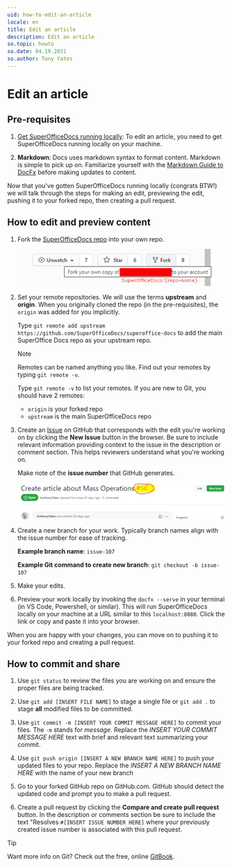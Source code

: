 ```yaml
---
uid: how-to-edit-an-article
locale: en
title: Edit an article
description: Edit an article
so.topic: howto
so.date: 04.19.2021
so.author: Tony Yates
---
```


# Edit an article

## Pre-requisites

  1. [Get SuperOfficeDocs running locally][1]: To edit an article, you need to get SuperOfficeDocs running locally on your machine.

  2. **Markdown**: Docs uses markdown syntax to format content. Markdown is simple to pick up on. Familiarize yourself with the [Markdown Guide to DocFx][2] before making updates to content.

Now that you've gotten SuperOfficeDocs running locally (congrats BTW!) we will talk through the steps for making an edit, previewing the edit, pushing it to your forked repo, then creating a pull request.

## How to edit and preview content

1. Fork the [SuperOfficeDocs repo][3] into your own repo.

    ![Fork SuperOfficeDocs screenshot][img1]

2. Set your remote repositories. We will use the terms **upstream** and **origin**. When you originally cloned the repo (in the pre-requisites), the `origin` was added for you implicitly.

    Type `git remote add upstream https://github.com/SuperOfficeDocs/superoffice-docs` to add the main SuperOffice Docs repo as your upstream repo.

    > [!NOTE]
    > Remotes can be named anything you like. Find out your remotes by typing `git remote -v`.

    Type `git remote -v` to list your remotes. If you are new to Git, you should have 2 remotes:

    * `origin` is your forked repo
    * `upstream` is the main SuperOfficeDocs repo

3. Create an [Issue][4] on GitHub that corresponds with the edit you're working on by clicking the **New Issue** button in the browser. Be sure to include relevant information providing context to the issue in the description or comment section. This helps reviewers understand what you're working on.

    Make note of the **issue number** that GitHub generates.

    ![GitHub issue screenshot][img2]

4. Create a new branch for your work. Typically branch names align with the issue number for ease of tracking.

   **Example branch name**: `issue-107`

   **Example Git command to create new branch**: `git checkout -b issue-107`

5. Make your edits.

6. Preview your work locally by invoking the `docfx --serve` in your terminal (in VS Code, Powershell, or similar). This will run SuperOfficeDocs locally on your machine at a URL similar to this `localhost:8080`. Click the link or copy and paste it into your browser.

When you are happy with your changes, you can move on to pushing it to your forked repo and creating a pull request.

## How to commit and share

1. Use `git status` to review the files you are working on and ensure the proper files are being tracked.

2. Use `git add [INSERT FILE NAME]` to stage a single file or `git add .` to stage **all** modified files to be committed.

3. Use `git commit -m [INSERT YOUR COMMIT MESSAGE HERE]` to commit your files. The `-m` stands for *message*. Replace the *INSERT YOUR COMMIT MESSAGE HERE* text with brief and relevant text summarizing your commit.

4. Use `git push origin [INSERT A NEW BRANCH NAME HERE]` to push your updated files to your repo. Replace the *INSERT A NEW BRANCH NAME HERE* with the name of your new branch

5. Go to your forked GitHub repo on GitHub.com. GitHub should detect the updated code and prompt you to make a pull request.

6. Create a pull request by clicking the **Compare and create pull request** button. In the description or comments section be sure to include the text "Resolves ```#[INSERT ISSUE NUMBER HERE]``` where your previously created issue number is associated with this pull request.

> [!TIP]
> Want more info on Git? Check out the free, online [GitBook][5].

<!-- Referenced links-->
[1]: get-superoffice-docs-running-locally.md
[2]: markdown-guide/index.md
[3]: https://github.com/SuperofficeDocs/superoffice-docs
[4]: https://github.com/SuperOfficeDocs/superoffice-docs/issues
[5]: https://git-scm.com/book/en/v2

<!-- Referenced images-->
[img1]: media/fork-repo-on-github.png
[img2]: media/create-issue-on-github.png
